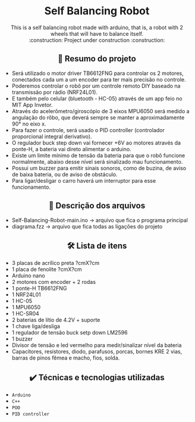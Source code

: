 <h1 align="center"> Self Balancing Robot </h1>
<p  align="center"> 
    This is a self balancing robot made with arduino, that is, a robot with 2 wheels that will have to balance itself. <br>
    :construction:  Project under construction  :construction:
</p>

<h2 align="center">  🔗 Resumo do projeto </h2>

- Será utilizado o motor driver TB6612FNG para controlar os 2 motores, conectados cada um a um encoder para ter mais precisão no controle.
- Poderemos controlar o robô por um controle remoto DIY baseado na transmissão por rádio (NRF24L01).
- E também pelo celular (bluetooth - HC-05) através de um app feio no MIT App Invetor.
- Através do acelerômetro/giroscópio de 3 eixos MPU6050 será medido a angulação do rôbo, que deverá sempre se manter a aproximadamente 90° no eixo x.
- Para fazer o controle, será usado o PID controller (controlador proporcional integral derivativo).
- O regulador buck step down vai fornecer +6V ao motores através da ponte-H, a bateria vai direto alimentar o arduino.
- Existe um limite mínimo de tensão da bateria para que o robô funcione normalmente, abaixo desse nível será sinalizado mau funcionamento.
- Possui um buzzer para emitir sinais sonoros, como de buzina, de aviso de baixa bateria, ou de aviso de obstáculo.
- Para ligar/desligar o carro haverá um interruptor para esse funcionamento.

<h2 align="center">  📁 Descrição dos arquivos </h2>

- Self-Balancing-Robot-main.ino -> arquivo que fica o programa principal
- diagrama.fzz -> arquivo que fica todas as ligações do projeto

<h2 align="center">  🛠️ Lista de itens </h2>

- 3 placas de acrílico preta ?cmX?cm
- 1 placa de fenolite ?cmX?cm
- Arduino nano
- 2 motores com encoder + 2 rodas
- 1 ponte-H TB6612FNG
- 1 NRF24L01
- 1 HC-05
- 1 MPU6050
- 1 HC-SR04
- 2 baterias de lítio de 4.2V + suporte
- 1 chave liga/desliga
- 1 regulador de tensão buck setp down LM2596
- 1 buzzer
- Divisor de tensão e led vermelho para medir/sinalizar nível da bateria
- Capacitores, resistores, diodo, parafusos, porcas, bornes KRE 2 vias, barras de pinos fêmea e macho, fios, solda.

<h2 align="center">  ✔️ Técnicas e tecnologias utilizadas </h2>

- ``Arduino``
- ``C++``
- ``POO``
- ``PID controller``
